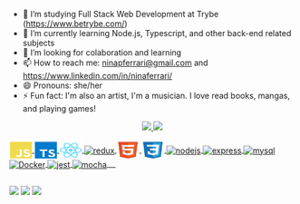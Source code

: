 - 🔭 I’m studying Full Stack Web Development at Trybe (https://www.betrybe.com/)
- 🌱 I’m currently learning Node.js, Typescript, and other back-end related subjects
- 🤔 I’m looking for colaboration and learning
- 📫 How to reach me: ninapferrari@gmail.com and https://www.linkedin.com/in/ninaferrari/
- 😄 Pronouns: she/her
- ⚡ Fun fact: I'm also an artist, I'm a musician. I love read books, mangas, and playing games!

<div align="center">
  <a href="https://github.com/ninapferrari">
  <img height="180em" src="https://github-readme-stats.vercel.app/api?username=ninapferrari&show_icons=true&theme=dark&include_all_commits=true&count_private=true"/>
  <img height="180em" src="https://github-readme-stats.vercel.app/api/top-langs/?username=ninapferrari&layout=compact&langs_count=7&theme=dark"/>
</div>

<div style="display: inline_block"><br>
  <img align="center" alt="Rafa-Js" height="30" width="40" src="https://raw.githubusercontent.com/devicons/devicon/master/icons/javascript/javascript-plain.svg">
  <img align="center" alt="Rafa-Ts" height="30" width="40" src="https://raw.githubusercontent.com/devicons/devicon/master/icons/typescript/typescript-plain.svg">
  <img align="center" alt="React" height="30" width="40" src="https://raw.githubusercontent.com/devicons/devicon/master/icons/react/react-original.svg">
 <img align="center" alt="redux" height="30" width="40" src="https://cdn.jsdelivr.net/gh/devicons/devicon/icons/redux/redux-original.svg"/> 
 <img align="center" alt="HTML" height="30" width="40" src="https://raw.githubusercontent.com/devicons/devicon/master/icons/html5/html5-original.svg">
  <img align="center" alt="CSS" height="30" width="40" src="https://raw.githubusercontent.com/devicons/devicon/master/icons/css3/css3-original.svg">
  <img align="center" alt="nodejs" height="60"  width="40" src="https://cdn.jsdelivr.net/gh/devicons/devicon/icons/nodejs/nodejs-original-wordmark.svg" />
  <img align="center" alt="express" height="70" width="40" src="https://cdn.jsdelivr.net/gh/devicons/devicon/icons/express/express-original-wordmark.svg" />
  <img align="center" alt="mysql" height="30" width="40" src="https://cdn.jsdelivr.net/gh/devicons/devicon/icons/mysql/mysql-original-wordmark.svg" />
  <img align="center" alt="Docker" height="30" width="40" src="https://cdn.jsdelivr.net/gh/devicons/devicon/icons/docker/docker-original-wordmark.svg" />
  <img align="center" alt="jest" height="30" width="40" src="https://cdn.jsdelivr.net/gh/devicons/devicon/icons/jest/jest-plain.svg" />
  <img align="center" alt="mocha" height="30" width="40" src="https://cdn.jsdelivr.net/gh/devicons/devicon/icons/mocha/mocha-plain.svg" />    
</div>

 ##

 <div>
 <a href="https://discord.com/channels/@me" target="_blank"><img src="https://img.shields.io/badge/Discord-7289DA?style=for-the-badge&logo=discord&logoColor=white" target="_blank"></a> 
  <a href = "mailto:ninapferrari@gmail.com"><img src="https://img.shields.io/badge/-Gmail-%23333?style=for-the-badge&logo=gmail&logoColor=white" target="_blank"></a>
  <a href="https://www.linkedin.com/in/ninaferrari/" target="_blank"><img src="https://img.shields.io/badge/-LinkedIn-%230077B5?style=for-the-badge&logo=linkedin&logoColor=white" target="_blank"></a> 
